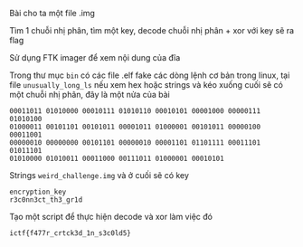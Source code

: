 Bài cho ta một file .img

Tìm 1 chuỗi nhị phân, tìm một key, decode chuỗi nhị phân + xor với key sẽ ra flag

Sử dụng FTK imager để xem nội dung của đĩa

Trong thư mục `bin` có các file .elf fake các dòng lệnh cơ bản trong linux, tại file `unusually_long_ls` nếu xem hex hoặc strings và kéo xuống cuối sẽ có một chuỗi nhị phân, đây là một nửa của bài

```
00011011 01010000 00010111 01010110 00010101 00001000 00000111 01010100
01000011 00101101 00101011 00001011 01000001 00101011 00000100 00011001
00000010 00000000 00101101 00000010 00001101 01101111 00011101 01011101
01010000 01010011 00011000 00111011 01000001 00010101
```

Strings `weird_challenge.img` và ở cuối sẽ có key

```
encryption_key
r3c0nn3ct_th3_gr1d
```

Tạo một script để thực hiện decode và xor làm việc đó

`ictf{f477r_crtck3d_1n_s3c0ld5}`
